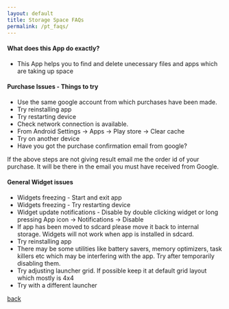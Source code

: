 ```yaml
---
layout: default
title: Storage Space FAQs
permalink: /pt_faqs/
---
```


#### What does this App do exactly?
* This App helps you to find and delete unecessary files and apps which are taking up space

#### Purchase Issues - Things to try
* Use the same google account from which purchases have been made.
* Try reinstalling app
* Try restarting device
* Check network connection is available.
* From Android Settings -> Apps -> Play store -> Clear cache
* Try on another device
* Have you got the purchase confirmation email from google? 

If the above steps are not giving result email me the order id of your purchase. It will be there in the email you must have received from Google.

#### General Widget issues
* Widgets freezing - Start and exit app
* Widgets freezing - Try restarting device
* Widget update notifications - Disable by double clicking widget or long pressing App icon -> Notifications -> Disable
* If app has been moved to sdcard please move it back to internal storage. Widgets will not work when app is installed in sdcard.
* Try reinstalling app
* There may be some utilities like battery savers, memory optimizers, task killers etc which may be interfering with the app. Try after temporarily disabling them.
* Try adjusting launcher grid. If possible keep it at default grid layout which mostly is 4x4
* Try with a different launcher


[back](/)
